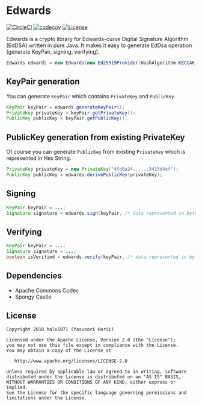 # Edwards
[![CircleCI](https://circleci.com/gh/halu5071/edwards.svg?style=svg&circle-token=cbf414b02faf05868c94e788f208e115aea1650d)](https://circleci.com/gh/halu5071/edwards) [![codecov](https://codecov.io/gh/halu5071/edwards/branch/master/graph/badge.svg?token=ahNKdm6dVP)](https://codecov.io/gh/halu5071/edwards) [![License](https://img.shields.io/badge/License-Apache%202.0-blue.svg)](https://opensource.org/licenses/Apache-2.0)


Edwards is a crypto library for Edwards-curve Digital Signature Algorithm (EdDSA) written in pure Java. It makes it easy to generate EdDsa operation (generate KeyPair, signing, verifying).

```java
Edwards edwards = new Edwards(new Ed25519Provider(HashAlgorithm.KECCAK_512));
```

## KeyPair generation
You can generate `KeyPair` which contains `PrivateKey` and `PublicKey`.

```java
KeyPair keyPair = edwards.generateKeyPair();
PrivateKey privateKey = keyPair.getPrivateKey();
PublicKey publicKey = keyPair.getPublicKey();
```

## PublicKey generation from existing PrivateKey
Of course you can generate `PublicKey` from existing `PrivateKey` which is represented in Hex String.

```java
PrivateKey privateKey = new PrivateKey("4fd0a24......3415d4ef");
PublicKey publicKey = edwards.derivePublicKey(privateKey);
```

## Signing

```java
KeyPair keyPair = ...;
Signature signature = edwards.sign(keyPair, /* data represented in byte array */);
```

## Verifying

```java
KeyPair keyPair = ...;
Signature signature = ...;
boolean isVerified = edwards.verify(keyPair, /* data represented in byte array */, signature);
```

## Dependencies
- Apache Commons Codec
- Spongy Castle

## License

```
Copyright 2018 halu5071 (Yasunori Horii)

Licensed under the Apache License, Version 2.0 (the "License");
you may not use this file except in compliance with the License.
You may obtain a copy of the License at

   http://www.apache.org/licenses/LICENSE-2.0

Unless required by applicable law or agreed to in writing, software
distributed under the License is distributed on an "AS IS" BASIS,
WITHOUT WARRANTIES OR CONDITIONS OF ANY KIND, either express or implied.
See the License for the specific language governing permissions and
limitations under the License.
```